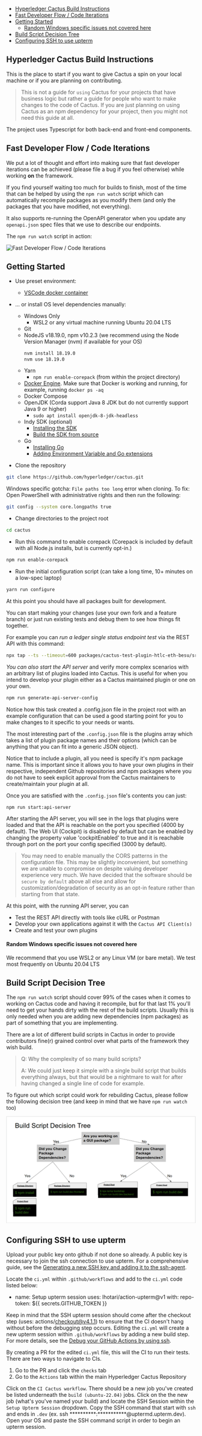 - [Hyperledger Cactus Build Instructions](#hyperledger-cactus-build-instructions)
- [Fast Developer Flow / Code Iterations](#fast-developer-flow--code-iterations)
- [Getting Started](#getting-started)
    - [Random Windows specific issues not covered here](#random-windows-specific-issues-not-covered-here)
- [Build Script Decision Tree](#build-script-decision-tree)
- [Configuring SSH to use upterm](#configuring-ssh-to-use-upterm)

## Hyperledger Cactus Build Instructions

This is the place to start if you want to give Cactus a spin on your local
machine or if you are planning on contributing.

> This is not a guide for `using` Cactus for your projects that have business logic
> but rather a guide for people who want to make changes to the code of Cactus.
> If you are just planning on using Cactus as an npm dependency for your project,
> then you might not need this guide at all.

The project uses Typescript for both back-end and front-end components.

## Fast Developer Flow / Code Iterations

We put a lot of thought and effort into making sure that fast developer iterations can be
achieved (please file a bug if you feel otherwise) while working **on** the framework.

If you find yourself waiting too much for builds to finish, most of the time
that can be helped by using the `npm run watch` script which can automatically
recompile packages as you modify them (and only the packages that you have
modified, not everything).

It also supports re-running the OpenAPI generator when you update any
`openapi.json` spec files that we use to describe our endpoints.

The `npm run watch` script in action:

![Fast Developer Flow / Code Iterations](./docs/hyperledger-cactus-watch-script-tutorial-2021-03-06.gif)

## Getting Started
* Use preset environment:
  * [VSCode docker container](./.devcontainer)
* ... or install OS level dependencies manually:
  * Windows Only
    * WSL2 or any virtual machine running Ubuntu 20.04 LTS
  * Git
  * NodeJS v18.19.0, npm v10.2.3 (we recommend using the Node Version Manager (nvm) if available for your OS)
    ```
    nvm install 18.19.0
    nvm use 18.19.0
    ```
  * Yarn
    * `npm run enable-corepack` (from within the project directory)
  * [Docker Engine](https://docs.docker.com/engine/install/ubuntu/). Make sure that Docker is working and running, for example, running ``docker ps -aq``
  * Docker Compose
  * OpenJDK (Corda support Java 8 JDK but do not currently support Java 9 or higher)
    * `sudo apt install openjdk-8-jdk-headless`
  * Indy SDK (optional)
    * [Installing the SDK](https://github.com/hyperledger/indy-sdk#installing-the-sdk)
    * [Build the SDK from source](https://github.com/hyperledger/indy-sdk#how-to-build-indy-sdk-from-source)
  * Go
    * [Installing Go](https://go.dev/)
    * [Adding Environment Variable and Go extensions](https://www.geeksforgeeks.org/how-to-install-golang-in-vscode/)

* Clone the repository

```sh
git clone https://github.com/hyperledger/cactus.git
```


Windows specific gotcha: `File paths too long` error when cloning. To fix:
Open PowerShell with administrative rights and then run the following:

```sh
git config --system core.longpaths true
```

* Change directories to the project root

```sh
cd cactus
```

* Run this command to enable corepack (Corepack is included by default with all Node.js installs, but is currently opt-in.)

```sh
npm run enable-corepack
```

* Run the initial configuration script (can take a long time, 10+ minutes on a low-spec laptop)

```sh
yarn run configure
```

At this point you should have all packages built for development.

You can start making your changes (use your own fork and a feature branch)
or just run existing tests and debug them to see how things fit together.

For example you can *run a ledger single status endpoint test* via the
REST API with this command:

```sh
npx tap --ts --timeout=600 packages/cactus-test-plugin-htlc-eth-besu/src/test/typescript/integration/plugin-htlc-eth-besu/get-single-status-endpoint.test.ts
```

*You can also start the API server* and verify more complex scenarios with an
arbitrary list of plugins loaded into Cactus. This is useful for when you intend
to develop your plugin either as a Cactus maintained plugin or one on your own.

```sh
npm run generate-api-server-config
```

Notice how this task created a .config.json file in the project root with an
example configuration that can be used a good starting point for you to make
changes to it specific to your needs or wants.

The most interesting part of the `.config.json` file is the plugins array which
takes a list of plugin package names and their options (which can be anything
that you can fit into a generic JSON object).

Notice that to include a plugin, all you need is specify it's npm package name.
This is important since it allows you to have your own plugins in their respective,
independent Github repositories and npm packages where you do not have to seek
explicit approval from the Cactus maintainers to create/maintain your plugin at all.

Once you are satisfied with the `.config.json` file's contents you can just:

```sh
npm run start:api-server
```

After starting the API server, you will see in the logs that plugins were loaded
and that the API is reachable on the port you specified (4000 by default). The Web UI (Cockpit)
is disabled by default but can be enabled by changing the property value 'cockpitEnabled'
to true and it is reachable through port on the port your config
specified (3000 by default).

> You may need to enable manually the CORS patterns in the configuration file.
This may be slightly inconvenient, but something we are unable to compromise on
despite valuing developer experience very much. We have decided that the
software should be `secure by default` above all else and allow for
customization/degradation of security as an opt-in feature rather than starting
from that state.

At this point, with the running API server, you can
* Test the REST API directly with tools like cURL or Postman
* Develop your own applications against it with the `Cactus API Client(s)`
* Create and test your own plugins


#### Random Windows specific issues not covered here

We recommend that you use WSL2 or any Linux VM (or bare metal).
We test most frequently on Ubuntu 20.04 LTS

## Build Script Decision Tree

The `npm run watch` script should cover 99% of the cases when it comes to working
on Cactus code and having it recompile, but for that last 1% you'll need to
get your hands dirty with the rest of the build scripts. Usually this is only
needed when you are adding new dependencies (npm packages) as part of something
that you are implementing.

There are a lot of different build scripts in Cactus in order to provide contributors
fine(r) grained control over what parts of the framework they wish build.

> Q: Why the complexity of so many build scripts?
>
> A: We could just keep it simple with a single build script that builds everything
always, but that would be a nightmare to wait for after having changed a single
line of code for example.

To figure out which script could work for rebuilding Cactus, please follow
the following decision tree (and keep in mind that we have `npm run watch` too)

![Build Script Decision Tree](./docs/images/build-script-decision-tree-2021-03-06.png)

## Configuring SSH to use upterm
Upload your public key onto github if not done so already. A public key is necessary to join the ssh connection to use upterm. For a comprehensive guide, see the [Generating a new SSH key and adding it to the ssh-agent](https://docs.github.com/en/github/authenticating-to-github/connecting-to-github-with-ssh/generating-a-new-ssh-key-and-adding-it-to-the-ssh-agent).

Locate the `ci.yml` within `.github/workflows` and add to the `ci.yml` code listed below:
  - name: Setup upterm session
    uses: lhotari/action-upterm@v1
    with:
      repo-token: ${{ secrets.GITHUB_TOKEN }}

Keep in mind that the SSH upterm session should come after the checkout step (uses: actions/checkout@v4.1.1) to ensure that the CI doesn't hang without before the debugging step occurs. Editing the `ci.yml` will create a new upterm session within `.github/workflows` by adding a new build step. For more details, see the [Debug your GitHub Actions by using ssh](https://github.com/marketplace/actions/debugging-with-ssh).

By creating a PR for the edited `ci.yml` file, this will the CI to run their tests. There are two ways to navigate to CIs.
  1) Go to the PR and click the `checks` tab
  2) Go to the `Actions` tab within the main Hyperledger Cactus Repository

Click on the `CI Cactus workflow`. There should be a new job you've created be listed underneath the `build (ubuntu-22.04)` jobs. Click on the the new job (what's you've named your build) and locate the SSH Session within the `Setup Upterm Session` dropdown. Copy the SSH command that start with `ssh` and ends in `.dev` (ex. ssh **********:***********@uptermd.upterm.dev). Open your OS and paste the SSH command script in order to begin an upterm session.